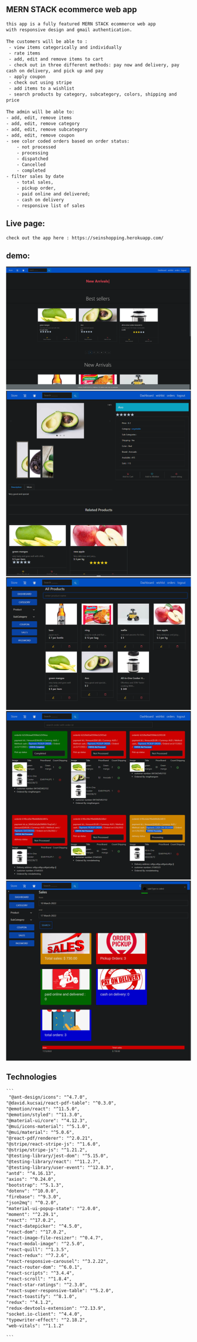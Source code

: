 ## MERN STACK ecommerce web app

    this app is a fully featured MERN STACK ecommerce web app
    with responsive design and gmail authentication.

    The customers will be able to :
     - view items categorically and individually
     - rate items
     - add, edit and remove items to cart
     - check out in three different methods: pay now and delivery, pay cash on delivery, and pick up and pay
     - apply coupon
     - check out using stripe
     - add items to a wishlist
     - search products by category, subcategory, colors, shipping and price

    The admin will be able to:
    - add, edit, remove items
    - add, edit, remove category
    - add, edit, remove subcategory
    - add, edit, remove coupon
    - see color coded orders based on order status:
        - not processed
        - processing
        - dispatched
        - Cancelled
        - completed
    - filter sales by date
        - total sales,
        - pickup order,
        - paid online and delivered;
        - cash on delivery
        - responsive list of sales

## Live page:

    check out the app here : https://seinshopping.herokuapp.com/

## demo:

   ![alt text](/pictures_of_the_app/1.png)
   ![alt text](/pictures_of_the_app/2.png)
   ![alt text](/pictures_of_the_app/3.png)
   ![alt text](/pictures_of_the_app/4.png)
   ![alt text](/pictures_of_the_app/5.png)

## Technologies

    ```
     "@ant-design/icons": "^4.7.0",
    "@david.kucsai/react-pdf-table": "^0.3.0",
    "@emotion/react": "^11.5.0",
    "@emotion/styled": "^11.3.0",
    "@material-ui/core": "^4.12.3",
    "@mui/icons-material": "^5.1.0",
    "@mui/material": "^5.0.6",
    "@react-pdf/renderer": "^2.0.21",
    "@stripe/react-stripe-js": "^1.6.0",
    "@stripe/stripe-js": "^1.21.2",
    "@testing-library/jest-dom": "^5.15.0",
    "@testing-library/react": "^11.2.7",
    "@testing-library/user-event": "^12.8.3",
    "antd": "^4.16.13",
    "axios": "^0.24.0",
    "bootstrap": "^5.1.3",
    "dotenv": "^10.0.0",
    "firebase": "^9.3.0",
    "json2mq": "^0.2.0",
    "material-ui-popup-state": "^2.0.0",
    "moment": "^2.29.1",
    "react": "^17.0.2",
    "react-datepicker": "^4.5.0",
    "react-dom": "^17.0.2",
    "react-image-file-resizer": "^0.4.7",
    "react-modal-image": "^2.5.0",
    "react-quill": "^1.3.5",
    "react-redux": "^7.2.6",
    "react-responsive-carousel": "^3.2.22",
    "react-router-dom": "^6.0.1",
    "react-scripts": "^3.4.4",
    "react-scroll": "^1.8.4",
    "react-star-ratings": "^2.3.0",
    "react-super-responsive-table": "^5.2.0",
    "react-toastify": "^8.1.0",
    "redux": "^4.1.2",
    "redux-devtools-extension": "^2.13.9",
    "socket.io-client": "^4.4.0",
    "typewriter-effect": "^2.18.2",
    "web-vitals": "^1.1.2"

    ```
